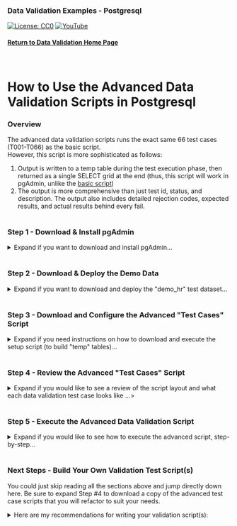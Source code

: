 ### Data Validation Examples - Postgresql
[![License: CC0](https://img.shields.io/badge/License-CC0-red)](LICENSE "Creative Commons Zero License by DataResearchLabs (effectively = Public Domain")
[![YouTube](https://img.shields.io/badge/YouTube-DataResearchLabs-brightgreen)](http://www.DataResearchLabs.com)
#### [Return to Data Validation Home Page](https://github.com/DataResearchLabs/sql_scripts/blob/main/data_validation_scripts.md)
<br>

# How to Use the Advanced Data Validation Scripts in Postgresql

### Overview
The advanced data validation scripts runs the exact same 66 test cases (T001-T066) as the basic script.  
However, this script is more sophisticated as follows:
1. Output is written to a temp table during the test execution phase, then returned as a single SELECT grid at the end (thus, this script will work in pgAdmin, unlike the [basic script](https://github.com/DataResearchLabs/sql_scripts/blob/main/postgresql/data_validation/how_to_use_basic_script.md))
2. The output is more comprehensive than just test id, status, and description.  The output also includes detailed rejection codes, expected results, and actual results behind every fail.
<br><br>

### Step 1 - Download & Install pgAdmin
<details><summary>Expand if you want to download and install pgAdmin...</summary><br>

1. pgAdmin.org provides a powerful SQL editor named "pgAdmin" for free download and use.  
2. If it is not already installed on your machine (and you're not using another database IDE like Toad), then download from <b>[here](https://www.pgadmin.org/download/)</b> and install, following the prompts.
</details>
<br>

### Step 2 - Download & Deploy the Demo Data
<details><summary>Expand if you want to download and deploy the "demo_hr" test dataset...</summary><br>

If you'd like to run the test script as-is first, before copy-pasting the concepts out and applying to your own databases, then you will need to download and deploy the demo_hr test dataset.
1. Download the "demo_hr_01_create_database.sql" script from <b>[here](https://raw.githubusercontent.com/DataResearchLabs/sql_scripts/main/postgresql/data_validation/demo_data/demo_hr_01_create_database.sql)</b>.
2. Run the script on a Postgresql database where you have permissions (local is fine too).
3. Download the "demo_hr_02_create_tables.sql" script from <b>[here](https://raw.githubusercontent.com/DataResearchLabs/sql_scripts/main/postgresql/data_validation/demo_data/demo_hr_02_create_tables.sql)</b>.
4. Run the script on the same Postgresql database.
5. Download the "demo_hr_03_populate_tables.sql" script from <b>[here](https://raw.githubusercontent.com/DataResearchLabs/sql_scripts/main/postgresql/data_validation/demo_data/demo_hr_03_populate_tables.sql)</b>.
6. Run the script on the same Postgresql database.
7. Using pgAdmin (or an equivalent SQL IDE), confirm that the tables exist and the data is populated.
</details>
<br>

### Step 3 - Download and Configure the Advanced "Test Cases" Script
<details><summary>Expand if you need instructions on how to download and execute the setup script (to build "temp" tables)...</summary><br>
   
1. Download the advanced validation setup script from <b>[here](https://raw.githubusercontent.com/DataResearchLabs/sql_scripts/main/postgresql/data_validation/sql_scripts/dv_advanced_test_cases.sql)</b>.
2. Make the appropriate changes to lines 74-75 to insert parameter names and values your script needs into the "test_case_config" table.  Note that you will keep coming back here to expand the list as you write SQL code for your test cases below. You'll notice yourself repeating hard-coded values and want to centralize them in one spot here in this table.
</details>
<br>

### Step 4 - Review the Advanced "Test Cases" Script
<details><summary>Expand if you would like to see a review of the script layout and what each data validation test case looks like ...></summary><br>

The script currently consists of 3,701 lines of SQL code (3x bigger than the basic script) and is broken down as follows:
* Lines 1-56 are the comment block header, containing notes and definitions
* Lines 57-71 are to populate the configuration table with parameter names and values
* Lines 72-3,620 are the 66 individual example validation test cases (written as SQL SELECTs with a lot of boilerplate code)
* Lines 3,621-3,644 are used to calculate the test case execution time -- very handy for tuning the data validation performance (if a test runs long, speed it up by only checking the past 1-5 days, or refactor the SQL, or combine with other tests into one large single pass table scan query).  Also, you can monitor the test case execution time over weeks and months to spot system performance issues (eg: need an archiving strategy b/c table getting too large, or need a covering index for where clause condition, etc.)
* Lines 3,645-3,680 are used to organize and post the test case results as a "report" (splits out expected and actual values into own column, etc.)
<br>

A typical data validation test has SQL code that looks something like this one -- T031 which checks for carriage return or line feed characters in field last_name: <br>  

<img src="https://github.com/DataResearchLabs/sql_scripts/blob/main/postgresql/data_validation/img/03_data_val_postgresql_adv_test_case_ex2.png">

Notice the following aspects of the SQL code above:
1. Each data validation test case is written as multiple SQL SELECT statements using a CTE (common table expression).  The format is WITH tbl_nm as sql, tbl_nm_2 as sql, etc.

2. There are two blocks of SQL for every data validation test case: 
    (a) Yellow lines 1657 thru 1676 that you customize for every test case
    (b) Blue lines 1677 thr 1702 that are boilerplate and never change -- simply copy paste them over and over to automatically setup the header and detail rows  

3. Line 1654 sets up the entire data validation test case SQL query as an INSERT INTO the "temp" table test_case_results.
   
4. Lines 1657-1661 establish the first subquery "cfg".  This is where you change the test case number (eg: 'T031') and the test case description (line 1659) when you refactor these.
   
5. Lines 1662-1672 establish the second subquery "dut" -- the Data Under Test.  Here is where the target table and field are queried and frequently (but not always) where the rejection code logic is applied at the row level (lines 1664-1667).  Notice in this example that not only is the rejection code listed (eg: REJ-01 + details), but the expected result (none exist) and the actual result including the location within the string is returned.  This provides 100% of the information needed to resolve the error...good enough to pass diretly on to the person who will fix the data without an analyst having to manually confirm or research to dial-in the problem first.
   
6. Lines 1673-1676 are where higher level business logic goes (especially when aggregating data or doing multiple passes on a dataset).  In this simpler example, we just filter the "dut" dataset down to only those rows that were rejected (and ignore the vast majority of rows that were "allgood").
   
7. Lines 1677-1686 are the start of the boilerplate code (copy-paste / never change).  This "hdr" sub query is used to ensure that every test case always has a header row in the test results table, regardless of whether there are error details or not.  The test ID, test description, and test status are all written to this one row per test case.
   
8. Lines 1687-1697 are the second boilerplace subquery named "fdtl" -- short for fail details.  Only failed test cases will have rows in this subquery.  It contains the same test ID, test description and status (fail) as the header record (so they sort together in output).  However, these records also tack on additional valuable columns to the right: rej_dtls nad lookup_sql.  Both column names indicate what they are for:
    (a) Rejection details (REJ-ID, rejection description, expected vs. actual values, etc.), and 
    (b) Lookup sql that you can copy-paste-execute to return the exact source row that failed with all its values (you specify as done in line 1688 abovve)
   
9. Finally, lines 1698-1702 are the final boilerplate subquery that ties it all together (last subquery in a CTE has no name).  This simple little query unions the "hdr" row with all "fdtl" rows, if any.  The INSERT INTO above at line 1656 picks these all up and write them out to our temp table "test_case_results".
</details>
<br>

### Step 5 - Execute the Advanced Data Validation Script
<details><summary>Expand if you would like to see how to execute the advanced script, step-by-step...</summary><br>

Here are the steps to execute the advanced script in pgAdmin (typical output shown in the screenshot below).  
1. Open pgAdmin (or equivalent SQL Editor)
2. Blue Dot #1 - You must load the advanced validation script "dv_advanced_test_cases.sql" into pgAdmin (or equivalent IDE) -- see Step 4 above.  
3. Blue Dot #2 - Click the "Run Statement" button (or equivalent in other IDEs) to run all 66 data validation test cases as INSERT INTOs, plus the final summary reoprt SELECT.
4. Blue Dot #3 - The output is beautifully laid out for all data validation test cases in a grid.  You can scroll and view the grid details, or export it out to a file using your SQL Editor.  Fields include everything, from test id, test description, and status to test case execution time, start time, rejection details, expected and actual results, and lookup SQL.

<img src="https://github.com/DataResearchLabs/sql_scripts/blob/main/postgresql/data_validation/img/04_data_val_postgresql_run_results_adv.png">

</details>
<br>

### Next Steps - Build Your Own Validation Test Script(s)
You could just skip reading all the sections above and jump directly down here.  Be sure to expand Step #4 to download a copy of the advanced test case scripts that you will refactor to suit your needs.

<details><summary>Here are my recommendations for writing your validation script(s):</summary>

   
1. **Learn**: You really should expand and read Step 5 above.  It goes into a lot of detail about how the test case script works, what the various blocks of code do, etc.
2. **Reference**: I would suggest that you open the advanced test case script as a reference in notepad or text editor of your choice and position it off on a second monitor to the side.
3. **Main Editor**: Open pgAdmin with a blank new script that you are going to build out for your tests as follows:
4. **Comment Block**:  Create your own comment block at the top of your script, pulling anything of value from lines 1-44, but tailoring them to your specific scenario
5. **Select Schema**: You will have a schema (database) that is "under test".  Identify it.  List it in the comment block.  Prefix all SQL code with it going forward (below).
6. **Table #1**:  Pick the first table for which you are going to start writing validation cases for.  Could be the first table alphabetically. Could be a highest priority table you want to begin writing validation checks against (biggest bang for the buck).  Could be the simplest table to ease in with baby steps (low-hanging fruit).  You decide.
7. **Rule Set #1 - Row Counts**: Start off with an appropriate "Row Count" test case that applies to the entire table.  Pick one from T001 - T004.  Change the scehma name prefix, the table name, and if appropriate the column names.  Highlight and run it in your SQL editor to validate the SQL.  Change the "tst_id" number to your own.  Change the tst_descr to your own.
8. **Rule Set #8 - Diff Checks**: These diff checks in T059-T061 operate at the table-level just like Rule Set #1 Row Counts, so I suggest grouping them together at the top of each table's validation tests.
9. **Rule Set #2 - Keys**: Next, if and only if there are missing unique key constraints or foreign key constraints, then I'd copy-paste the appropriate test cases T005-T007 into the SQL editor and make appropriate changes (schema name, table names, field names, tst_id, and tst_descr).
10. **Rule Set #3 - Heuristics**: Next, if and only if it is appropriate to test Null Rates for specific fields of "Table #1" then I'd copy test case T008 into the SQL Editor and make all the appropriate changes (and there are a lot...schema name, table name, many column names, copy-paste or delete CASE WHEN rows and SELECT CAST rows for each  column you want to add or remove...see my YouTube video for a demo).<br>
Likewise, if there are particular fields in "Table #1" that you'd like to setup threshold alerts for on frequency of observed values, then you copy-paste-modify T009 the appropriate number of times...once per field.
11. **Rule Set #4-#7**: The bulk of the remaining example validation checks are field by field.  You can write the test cases one table, and one field at a time...mixing and matching from these sample validation checks as needed.  This granular approach can make fails readily apparent.  However, you can alterantively combine dozens of these same checks into a single table-scan pass to greatly improve performance (best practice example in T065).  Your choice.  Bottom line, a lot of copy-paste-modifying SQL code from test cases T010-T058.
12. **Rule Set #9**: Add in any defect regression tests as appropriate
13. **Finishing Touches**: Don't forget to apply the best practice examples in data validation test cases T062-T066

And then repeat items 1-13 above for the next table.  And again for the next table, and so on until you are done.  Your choice whether to write one giant 5-10,000 line script for the entire schema, or break down into separate scripts for each table or logical table grouping. 
</details>
